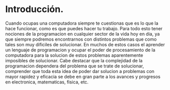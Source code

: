 # Introducción.
Cuando ocupas una computadora siempre te cuestionas que es lo que la hace funcionar, como es que puedes hacer tu trabajo. Para todo esto tener nociones de la programacion en cualquier sector de la vida hoy en dia, ya que siempre podremos encontrarnos con distintos problemas que como tales son muy dificiles de solucionar.
En muchos de estos casos el aprender un lenguaje de programacion y ocupar el poder de procesamiento de la computadora para la solucion de estos problemas aparentemente imposibles de solucionar.
Cabe destacar que la complejidad de la programacion dependera del problema que se trate de solucionar, comprender que toda esta idea de poder dar solucion a problemas con mayor rapidez y eficacia se debe en gran parte a los avances y progresos en electronica, matematicas, fisica, etc.